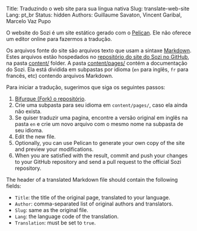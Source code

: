 Title: Traduzindo o web site para sua língua nativa
Slug: translate-web-site
Lang: pt_br
Status: hidden
Authors: Guillaume Savaton, Vincent Garibal, Marcelo Vaz Pupo

O website do Sozi é um site estático gerado com o [Pelican](http://blog.getpelican.com/).
Ele não oferece um editor online para fazermos a tradução.

Os arquivos fonte do site são arquivos texto que usam a sintaxe [Markdown](http://daringfireball.net/projects/markdown/syntax).
Estes arquivos estão hospedados no [repositório do site do Sozi no GitHub](https://github.com/sozi-projects/Sozi-website), na pasta
[content/](https://github.com/sozi-projects/Sozi-website/tree/master/content) folder.
A pasta [content/pages/](https://github.com/sozi-projects/Sozi-website/tree/master/content/pages) contém
a documentação do Sozi.
Ela está dividida em subpastas por idioma (`en` para inglês, `fr` para francês, etc)
contendo arquivos Markdown.

Para iniciar a tradução, sugerimos que siga os seguintes passos:

1. [Bifurque (Fork) o repositório](https://github.com/sozi-projects/Sozi-website/fork).
2. Crie uma subpasta para seu idioma em `content/pages/`, caso ela ainda não exista.
3. Se quiser traduzir uma pagina, encontre a versão original em inglês na pasta `en` e crie um novo arquivo com o mesmo nome na subpasta de seu idioma.
4. Edit the new file.
5. Optionally, you can use Pelican to generate your own copy of the site and preview your modifications.
6. When you are satisfied with the result, commit and push your changes to your GitHub repository and send a pull request to the official Sozi repository.

The header of a translated Markdown file should contain the following fields:

* `Title`: the title of the original page, translated to your language.
* `Author`: comma-separated list of original authors and translators.
* `Slug`: same as the original file.
* `Lang`: the language code of the translation.
* `Translation`: must be set to `true`.
